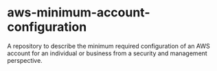 # aws-minimum-account-configuration
A repository to describe the minimum required configuration of an AWS account for an individual or business from a security and management perspective.
